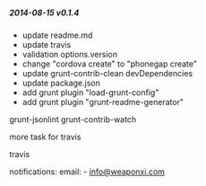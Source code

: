 ##### 2014-08-15 v0.1.4
* update readme.md
* update travis
* validation options.version
* change "cordova create" to "phonegap create"
* update grunt-contrib-clean devDependencies
* update package.json
* add grunt plugin "load-grunt-config"
* add grunt plugin "grunt-readme-generator"


grunt-jsonlint
grunt-contrib-watch

more task for travis



travis

notifications:
  email:
    - info@weaponxi.com

